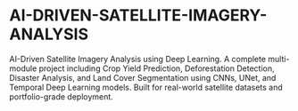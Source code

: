 # AI-DRIVEN-SATELLITE-IMAGERY-ANALYSIS
AI-Driven Satellite Imagery Analysis using Deep Learning.
A complete multi-module project including Crop Yield Prediction, Deforestation Detection, Disaster Analysis, and Land Cover Segmentation using CNNs, UNet, and Temporal Deep Learning models. Built for real-world satellite datasets and portfolio-grade deployment.
